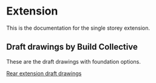 # Extension

This is the documentation for the single storey extension. 

## Draft drawings by Build Collective
These are the draft drawings with foundation options. 

[Rear extension draft drawings](/BC00507_Drawings_Draft.pdf)
